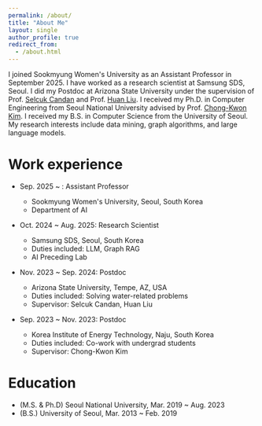 ```yaml
---
permalink: /about/
title: "About Me"
layout: single
author_profile: true
redirect_from: 
  - /about.html
---
```


I joined Sookmyung Women's University as an Assistant Professor in September 2025. I have worked as a research scientist at Samsung SDS, Seoul. I did my Postdoc at Arizona State University under the supervision of Prof. [Selcuk Candan](https://search.asu.edu/profile/20861) and Prof. [Huan Liu](https://www.public.asu.edu/~huanliu/). I received my Ph.D. in Computer Engineering from Seoul National University advised by Prof. [Chong-Kwon Kim](https://scholar.google.com/citations?user=KRykCKkAAAAJ&hl=en). I received my B.S. in Computer Science from the University of Seoul. My research interests include data mining, graph algorithms, and large language models.


Work experience
======
* Sep. 2025 ~ : Assistant Professor
  * Sookmyung Women's University, Seoul, South Korea
  * Department of AI

* Oct. 2024 ~ Aug. 2025: Research Scientist
  * Samsung SDS, Seoul, South Korea
  * Duties included: LLM, Graph RAG
  * AI Preceding Lab

* Nov. 2023 ~ Sep. 2024: Postdoc
  * Arizona State University, Tempe, AZ, USA
  * Duties included: Solving water-related problems
  * Supervisor: Selcuk Candan, Huan Liu

* Sep. 2023 ~ Nov. 2023: Postdoc
  * Korea Institute of Energy Technology, Naju, South Korea
  * Duties included: Co-work with undergrad students
  * Supervisor: Chong-Kwon Kim

Education
======
* (M.S. & Ph.D) Seoul National University, Mar. 2019 ~ Aug. 2023
* (B.S.) University of Seoul, Mar. 2013 ~ Feb. 2019
